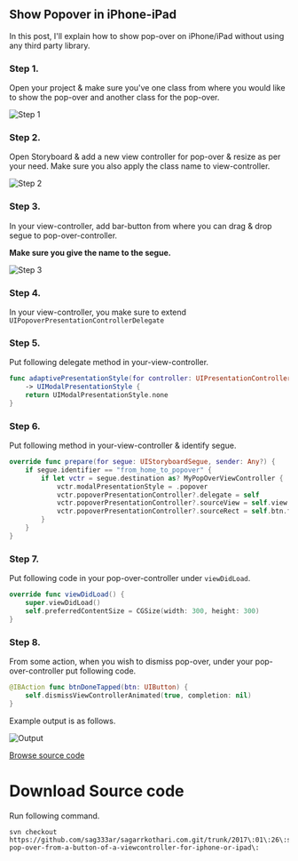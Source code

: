 ## Show Popover in iPhone-iPad

In this post, I'll explain how to show pop-over on iPhone/iPad without using any third party library.

### Step 1.

Open your project & make sure you've one class from where you would like to show the pop-over and another class for the pop-over.

![Step 1](https://github.com/sag333ar/sagarrkothari.com/blob/master/2017:01:26:show-pop-over-from-a-button-of-a-viewcontroller-for-iphone-or-ipad:/Classes.png?raw=true)

### Step 2.

Open Storyboard & add a new view controller for pop-over & resize as per your need. Make sure you also apply the class name to view-controller.

![Step 2](https://github.com/sag333ar/sagarrkothari.com/blob/master/2017:01:26:show-pop-over-from-a-button-of-a-viewcontroller-for-iphone-or-ipad:/HowToShowPopOver-1.gif?raw=true)

### Step 3.

In your view-controller, add bar-button from where you can drag & drop segue to pop-over-controller.

**Make sure you give the name to the segue.**

![Step 3](https://github.com/sag333ar/sagarrkothari.com/blob/master/2017:01:26:show-pop-over-from-a-button-of-a-viewcontroller-for-iphone-or-ipad:/HowToShowPopOver-2.gif?raw=true)

### Step 4.

In your view-controller, you make sure to extend `UIPopoverPresentationControllerDelegate`

### Step 5.

Put following delegate method in your-view-controller.


```swift
func adaptivePresentationStyle(for controller: UIPresentationController) 
    -> UIModalPresentationStyle {
    return UIModalPresentationStyle.none
}
```

### Step 6.

Put following method in your-view-controller & identify segue.

```swift
override func prepare(for segue: UIStoryboardSegue, sender: Any?) {
    if segue.identifier == "from_home_to_popover" {
        if let vctr = segue.destination as? MyPopOverViewController {
            vctr.modalPresentationStyle = .popover
            vctr.popoverPresentationController?.delegate = self
            vctr.popoverPresentationController?.sourceView = self.view
            vctr.popoverPresentationController?.sourceRect = self.btn.frame
        }
    }
}
```

### Step 7.

Put following code in your pop-over-controller under `viewDidLoad`.

```swift
override func viewDidLoad() {
    super.viewDidLoad()
    self.preferredContentSize = CGSize(width: 300, height: 300)
}
```

### Step 8.

From some action, when you wish to dismiss pop-over, under your pop-over-controller put following code.

```swift
@IBAction func btnDoneTapped(btn: UIButton) {
    self.dismissViewControllerAnimated(true, completion: nil)
}
```

Example output is as follows.

![Output](https://github.com/sag333ar/sagarrkothari.com/blob/master/2017:01:26:show-pop-over-from-a-button-of-a-viewcontroller-for-iphone-or-ipad:/HowToShowPopOver-3.gif?raw=true)

[Browse source code](https://github.com/sag333ar/sagarrkothari.com/tree/master/2017:01:26:show-pop-over-from-a-button-of-a-viewcontroller-for-iphone-or-ipad:/ShowPopover)

# Download Source code

Run following command.

```
svn checkout https://github.com/sag333ar/sagarrkothari.com.git/trunk/2017\:01\:26\:show-pop-over-from-a-button-of-a-viewcontroller-for-iphone-or-ipad\:
```